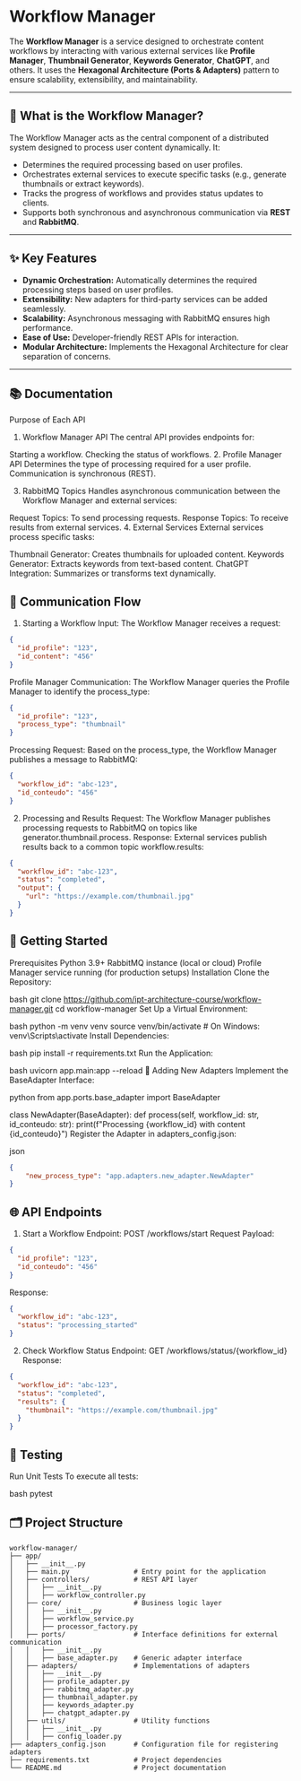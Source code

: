 # Workflow Manager

The **Workflow Manager** is a service designed to orchestrate content workflows by interacting with various external services like **Profile Manager**, **Thumbnail Generator**, **Keywords Generator**, **ChatGPT**, and others. 
It uses the **Hexagonal Architecture (Ports & Adapters)** pattern to ensure scalability, extensibility, and maintainability.

---

## 📖 What is the Workflow Manager?

The Workflow Manager acts as the central component of a distributed system designed to process user content dynamically. It:
- Determines the required processing based on user profiles.
- Orchestrates external services to execute specific tasks (e.g., generate thumbnails or extract keywords).
- Tracks the progress of workflows and provides status updates to clients.
- Supports both synchronous and asynchronous communication via **REST** and **RabbitMQ**.

---

## ✨ Key Features

- **Dynamic Orchestration:** Automatically determines the required processing steps based on user profiles.
- **Extensibility:** New adapters for third-party services can be added seamlessly.
- **Scalability:** Asynchronous messaging with RabbitMQ ensures high performance.
- **Ease of Use:** Developer-friendly REST APIs for interaction.
- **Modular Architecture:** Implements the Hexagonal Architecture for clear separation of concerns.

---

## 📚 Documentation
Purpose of Each API
1. Workflow Manager API
The central API provides endpoints for:

Starting a workflow.
Checking the status of workflows.
2. Profile Manager API
Determines the type of processing required for a user profile. Communication is synchronous (REST).

3. RabbitMQ Topics
Handles asynchronous communication between the Workflow Manager and external services:

Request Topics: To send processing requests.
Response Topics: To receive results from external services.
4. External Services
External services process specific tasks:

Thumbnail Generator: Creates thumbnails for uploaded content.
Keywords Generator: Extracts keywords from text-based content.
ChatGPT Integration: Summarizes or transforms text dynamically.

## 🔄 Communication Flow
1. Starting a Workflow
Input: The Workflow Manager receives a request:

```json
{
  "id_profile": "123",
  "id_content": "456"
}

```

Profile Manager Communication: The Workflow Manager queries the Profile Manager to identify the process_type:
```json
{
  "id_profile": "123",
  "process_type": "thumbnail"
}
```

Processing Request: Based on the process_type, the Workflow Manager publishes a message to RabbitMQ:

```json
{
  "workflow_id": "abc-123",
  "id_conteudo": "456"
}
```

2. Processing and Results
Request: The Workflow Manager publishes processing requests to RabbitMQ on topics like generator.thumbnail.process.
Response: External services publish results back to a common topic workflow.results:
```json
{
  "workflow_id": "abc-123",
  "status": "completed",
  "output": {
    "url": "https://example.com/thumbnail.jpg"
  }
}
```

## 🚀 Getting Started
Prerequisites
Python 3.9+
RabbitMQ instance (local or cloud)
Profile Manager service running (for production setups)
Installation
Clone the Repository:

bash
git clone https://github.com/ipt-architecture-course/workflow-manager.git
cd workflow-manager
Set Up a Virtual Environment:

bash
python -m venv venv
source venv/bin/activate  # On Windows: venv\Scripts\activate
Install Dependencies:

bash
pip install -r requirements.txt
Run the Application:

bash
uvicorn app.main:app --reload
🔧 Adding New Adapters
Implement the BaseAdapter Interface:

python
from app.ports.base_adapter import BaseAdapter

class NewAdapter(BaseAdapter):
    def process(self, workflow_id: str, id_conteudo: str):
        print(f"Processing {workflow_id} with content {id_conteudo}")
Register the Adapter in adapters_config.json:

json
```json
{
    "new_process_type": "app.adapters.new_adapter.NewAdapter"
}
```

## 🌐 API Endpoints
1. Start a Workflow
Endpoint: POST /workflows/start
Request Payload:
```json
{
  "id_profile": "123",
  "id_conteudo": "456"
}
```
Response:

```json
{
  "workflow_id": "abc-123",
  "status": "processing_started"
}
```

2. Check Workflow Status
Endpoint: GET /workflows/status/{workflow_id}
Response:
```json
{
  "workflow_id": "abc-123",
  "status": "completed",
  "results": {
    "thumbnail": "https://example.com/thumbnail.jpg"
  }
}
```

## 🧪 Testing
Run Unit Tests
To execute all tests:

bash
pytest

## 🗂️ Project Structure

```plaintext
workflow-manager/
├── app/
│   ├── __init__.py
│   ├── main.py                # Entry point for the application
│   ├── controllers/           # REST API layer
│   │   ├── __init__.py
│   │   ├── workflow_controller.py
│   ├── core/                  # Business logic layer
│   │   ├── __init__.py
│   │   ├── workflow_service.py
│   │   ├── processor_factory.py
│   ├── ports/                 # Interface definitions for external communication
│   │   ├── __init__.py
│   │   ├── base_adapter.py    # Generic adapter interface
│   ├── adapters/              # Implementations of adapters
│   │   ├── __init__.py
│   │   ├── profile_adapter.py
│   │   ├── rabbitmq_adapter.py
│   │   ├── thumbnail_adapter.py
│   │   ├── keywords_adapter.py
│   │   ├── chatgpt_adapter.py
│   ├── utils/                 # Utility functions
│   │   ├── __init__.py
│   │   ├── config_loader.py
├── adapters_config.json       # Configuration file for registering adapters
├── requirements.txt           # Project dependencies
└── README.md                  # Project documentation
